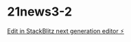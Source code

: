 # 21news3-2

[Edit in StackBlitz next generation editor ⚡️](https://stackblitz.com/~/github.com/xiaochu1tt/21news3-2)
